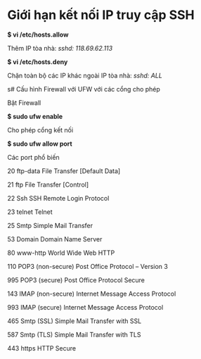 # Giới hạn kết nối IP truy cập SSH #

**$ vi /etc/hosts.allow**

Thêm IP tòa nhà: *sshd: 118.69.62.113*

**$ vi /etc/hosts.deny**

Chặn toàn bộ các IP khác ngoài IP tòa nhà: *sshd: ALL*

s# Cấu hình Firewall với UFW với các cổng cho phép

Bật Firewall

**$ sudo ufw enable**

Cho phép cổng kết nối

**$ sudo ufw allow port**

Các port phổ biến 

20	ftp-data	File Transfer [Default Data]

21	ftp	File Transfer [Control]

22	Ssh	SSH Remote Login Protocol

23	telnet	Telnet

25	Smtp	Simple Mail Transfer

53	Domain	Domain Name Server

80	www-http	World Wide Web HTTP

110	POP3 (non-secure)	Post Office Protocol – Version 3

995	POP3 (secure)	Post Office Protocol Secure

143	IMAP (non-secure)	Internet Message Access Protocol

993	IMAP (secure)	Internet Message Access Protocol

465	Smtp (SSL)	Simple Mail Transfer with SSL

587	Smtp (TLS)	Simple Mail Transfer with TLS

443	https	HTTP Secure